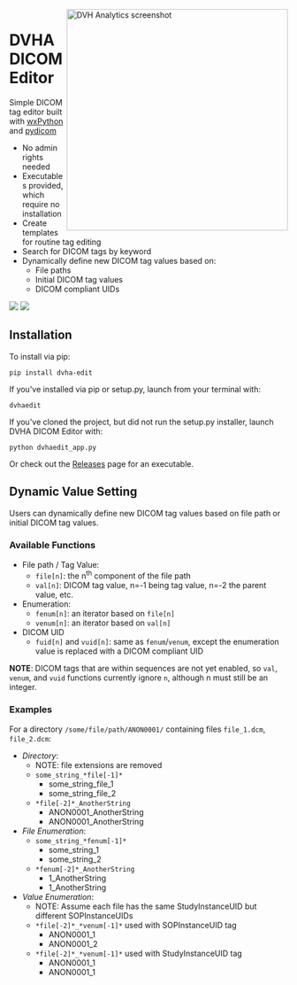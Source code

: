 <img src='https://user-images.githubusercontent.com/4778878/78034714-b411a800-732d-11ea-8a5e-510d371b50ae.png' align='right' width='400' alt="DVH Analytics screenshot">  

# DVHA DICOM Editor
Simple DICOM tag editor built with [wxPython](https://github.com/wxWidgets/Phoenix) and [pydicom](https://github.com/pydicom/pydicom)  
* No admin rights needed
* Executables provided, which require no installation  
* Create templates for routine tag editing
* Search for DICOM tags by keyword
* Dynamically define new DICOM tag values based on:
    * File paths
    * Initial DICOM tag values
    * DICOM compliant UIDs

<a href="https://pypi.org/project/dvha-edit/">
        <img src="https://img.shields.io/pypi/v/dvha-edit.svg" /></a>
<a href="https://lgtm.com/projects/g/cutright/DVHA-DICOM-Editor/context:python">
        <img src="https://img.shields.io/lgtm/grade/python/g/cutright/DVHA-DICOM-Editor.svg?logo=lgtm&label=code%20quality" /></a>


Installation
---------
To install via pip:
```
pip install dvha-edit
```
If you've installed via pip or setup.py, launch from your terminal with:
```
dvhaedit
```
If you've cloned the project, but did not run the setup.py installer, launch DVHA DICOM Editor with:
```
python dvhaedit_app.py
```
Or check out the [Releases](https://github.com/cutright/DVHA-DICOM-Editor/releases) page for an executable.

Dynamic Value Setting
---------
Users can dynamically define new DICOM tag values based on file path or initial DICOM tag values.

### Available Functions
* File path / Tag Value:
    * `file[n]`: the n<sup>th</sup> component of the file path
    * `val[n]`: DICOM tag value, n=-1 being tag value, n=-2 the parent value, etc.
* Enumeration:
    * `fenum[n]`: an iterator based on `file[n]`
    * `venum[n]`: an iterator based on `val[n]` 
* DICOM UID
    * `fuid[n]` and `vuid[n]`: same as `fenum`/`venum`, except the enumeration value is replaced with a DICOM compliant UID

**NOTE**: DICOM tags that are within sequences are not yet enabled, so `val`, `venum`, and `vuid` functions 
currently ignore `n`, although n must still be an integer.

### Examples
For a directory `/some/file/path/ANON0001/` containing files `file_1.dcm`, `file_2.dcm`:
* *Directory*:
    * NOTE: file extensions are removed
    * `some_string_*file[-1]*`
        * some_string_file_1
        * some_string_file_2
    * `*file[-2]*_AnotherString`
        * ANON0001_AnotherString
        * ANON0001_AnotherString
* *File Enumeration*:
    * `some_string_*fenum[-1]*`
        * some_string_1
        * some_string_2
    * `*fenum[-2]*_AnotherString`
        * 1_AnotherString
        * 1_AnotherString
* *Value Enumeration*:
    * NOTE: Assume each file has the same StudyInstanceUID but different SOPInstanceUIDs
    * `*file[-2]*_*venum[-1]*` used with SOPInstanceUID tag
        * ANON0001_1
        * ANON0001_2
    * `*file[-2]*_*venum[-1]*` used with StudyInstanceUID tag
        * ANON0001_1
        * ANON0001_1
